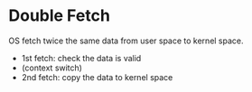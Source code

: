 # Double Fetch
OS fetch twice the same data from user space to kernel space.
- 1st fetch: check the data is valid
- (context switch)
- 2nd fetch: copy the data to kernel space